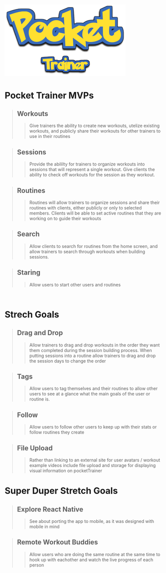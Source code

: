 ## [![PocketTrainer](../Pocket.png)](https://github.com/tamagrijr/pocketTrainer)

# Pocket Trainer MVPs

> ## Workouts
  >> Give trainers the ability to create new workouts, utelize  existing workouts, and publicly share their workouts for other trainers to use in their routines

> ## Sessions
  >> Provide the abililty for trainers to organize workouts into sessions that will represent a single workout. Give clients the ability to check off workouts for the session as they workout.

> ## Routines
  >> Routines will allow trainers to organize sessions and share their routines with clients, either publicly or only to selected members. Clients will be able to set active routines that they are working on to guide their workouts

> ## Search
  >> Allow clients to search for routines from the home screen, and allow trainers to search through workouts when building sessions.

  > ## Staring
  >> Allow users to start other users and routines

</br>

# Strech Goals

> ## Drag and Drop
  >> Allow trainers to drag and drop workouts in the order they want them completed during the session building process. When putting sessions into a routine allow trainers to drag and drop the session days to change the order

> ## Tags
 >> Allow users to tag themselves and their routines to allow other users to see at a glance what the main goals of the user or routine is.

> ## Follow
  >> Allow users to follow other users to keep up with their stats or follow routines they create

> ## File Upload
  >> Rather than linking to an external site for user avatars / workout example videos include file upload and storage for displaying visual information on pocketTrainer


# Super Duper Stretch Goals

> ## Explore React Native
  >> See about porting the app to mobile, as it was designed with mobile in mind

> ## Remote Workout Buddies
  >> Allow users who are doing the same routine at the same time to hook up with eachother and watch the live progress of each person
